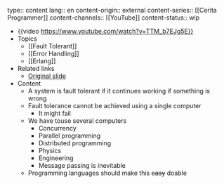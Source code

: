 type:: content
lang:: en
content-origin:: external
content-series:: [[Cerita Programmer]]
content-channels:: [[YouTube]]
content-status:: wip

- {{video https://www.youtube.com/watch?v=TTM_b7EJg5E}}
- Topics
  - [[Fault Tolerant]]
  - [[Error Handling]]
  - [[Erlang]]
- Related links
  - [Original slide](https://files.gotocon.com/uploads/slides/conference_9/352/original/do_dont_error_handling.pdf)
- Content
  - A system is fault tolerant if it continues working if something is wrong
  - Fault tolerance cannot be achieved using a single computer
    - It might fail
  - We have touse several computers
    - Concurrency
    - Parallel programming
    - Distributed programming
    - Physics
    - Engineering
    - Message passing is inevitable
  - Programming languages should make this ~~easy~~ doable

